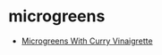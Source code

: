 # microgreens

 * [Microgreens With Curry Vinaigrette](index/m/microgreens-with-curry-vinaigrette-237663.json)
